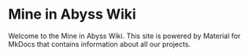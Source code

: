 # Mine in Abyss Wiki

Welcome to the Mine in Abyss Wiki. This site is powered by Material for MkDocs that contains information about all our projects.
